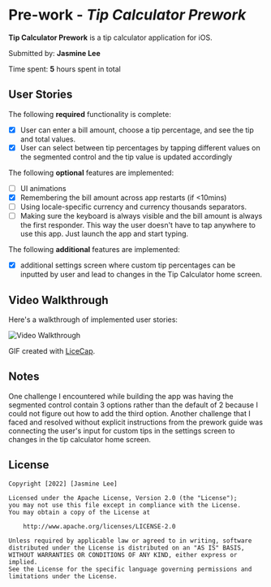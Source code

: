 # Pre-work - *Tip Calculator Prework*

**Tip Calculator Prework** is a tip calculator application for iOS.

Submitted by: **Jasmine Lee**

Time spent: **5** hours spent in total

## User Stories

The following **required** functionality is complete:

* [X] User can enter a bill amount, choose a tip percentage, and see the tip and total values.
* [X] User can select between tip percentages by tapping different values on the segmented control and the tip value is updated accordingly

The following **optional** features are implemented:

* [ ] UI animations
* [X] Remembering the bill amount across app restarts (if <10mins)
* [ ] Using locale-specific currency and currency thousands separators.
* [ ] Making sure the keyboard is always visible and the bill amount is always the first responder. This way the user doesn't have to tap anywhere to use this app. Just launch the app and start typing.

The following **additional** features are implemented:

- [X] additional settings screen where custom tip percentages can be inputted by user and lead to changes in the Tip Calculator home screen.

## Video Walkthrough

Here's a walkthrough of implemented user stories:

<img src='https://imgur.com/5VnUZUc.gif' title='Video Walkthrough' width='' alt='Video Walkthrough' />

GIF created with [LiceCap](http://www.cockos.com/licecap/).

## Notes

One challenge I encountered while building the app was having the segmented control contain 3 options rather than the default of 2 because I could not figure out how to add the third option. Another challenge that I faced and resolved without explicit instructions from the prework guide was connecting the user's input for custom tips in the settings screen to changes in the tip calculator home screen. 

## License

    Copyright [2022] [Jasmine Lee]

    Licensed under the Apache License, Version 2.0 (the "License");
    you may not use this file except in compliance with the License.
    You may obtain a copy of the License at

        http://www.apache.org/licenses/LICENSE-2.0

    Unless required by applicable law or agreed to in writing, software
    distributed under the License is distributed on an "AS IS" BASIS,
    WITHOUT WARRANTIES OR CONDITIONS OF ANY KIND, either express or implied.
    See the License for the specific language governing permissions and
    limitations under the License.
